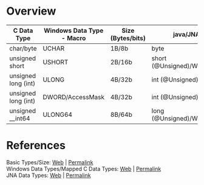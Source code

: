 # Overview
| C Data Type         | Windows Data Type - Macro | Size (Bytes/bits) | java/JNA Data Type                |
|---------------------|---------------------------|-------------------|-----------------------------------|
| char/byte           | UCHAR                     | 1B/8b             | byte                              |
| unsigned short      | USHORT                    | 2B/16b            | short (@Unsigned)/WinDef.USHORT   |
| unsigned long (int) | ULONG                     | 4B/32b            | int (@Unsigned)/WinDef.ULONG      |
| unsigned long (int) | DWORD/AccessMask          | 4B/32b            | int (@Unsigned)/WinDef.DWORD      |
| unsigned __int64    | ULONG64                   | 8B/64b            | long (@Unsigned)/WinDef.ULONGLONG |
# References
Basic Types/Size: [Web](https://docs.microsoft.com/en-us/cpp/c-language/storage-of-basic-types?view=vs-2019) | [Permalink](https://web.archive.org/web/20200616151823/https://docs.microsoft.com/en-us/cpp/c-language/storage-of-basic-types?view=vs-2019) <br>
Windows Data Types/Mapped C Data Types: [Web](https://docs.microsoft.com/en-us/windows/win32/winprog/windows-data-types) | [Permalink](https://web.archive.org/web/20200616152122/https://docs.microsoft.com/en-us/windows/win32/winprog/windows-data-types) <br>
JNA Data Types: [Web](https://java-native-access.github.io/jna/5.5.0/javadoc/com/sun/jna/platform/win32/WinDef.html) | [Permalink](https://web.archive.org/web/20200616212719/https://java-native-access.github.io/jna/5.5.0/javadoc/com/sun/jna/platform/win32/WinDef.html) <br>